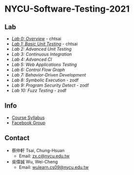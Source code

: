 # NYCU-Software-Testing-2021

## Lab
- *[Lab 0: Overview](https://docs.google.com/presentation/d/1WVK-TsvQ5f8olP7W1IuccaMFKDHiN1K8RDgCsA_h_Iw/edit?usp=sharing)* - chtsai
- *[Lab 1: Basic Unit Testing](https://docs.google.com/presentation/d/1q7dzQnb7pkvxZAGmf5MuNIDczFPW8bG-9UiUj-2PyyQ/edit?usp=sharing)* - chtsai
- *Lab 2: Advanced Unit Testing*
- *Lab 3: Continuous Integration*
- *Lab 4: Advanced CI*
- *Lab 5: Web Applications Testing*
- *Lab 6: Control Flow Graph*
- *Lab 7: Behavior-Driven Development*
- *Lab 8: Symbolic Execution* - zodf
- *Lab 9: Program Security Detect* - zodf
- *Lab 10: Fuzz Testing* - zodf



## Info
- [Course Syllabus](https://timetable.nycu.edu.tw/?r=main/crsoutline&Acy=109&Sem=2&CrsNo=5259&lang=zh-tw)
- [Facebook Group](https://www.facebook.com/groups/softwaretesting.nycu)

## Contact
- 蔡仲軒 Tsai, Chung-Hsuan
  - Email: [zx.c@nycu.edu.tw](mailto:zx.c@nycu.edu.tw)
- 吳偉誠 Wu, Wei-Cheng
  - Email: [wulearn.cs09@nycu.edu.tw](mailto:wulearn.cs09@nycu.edu.tw)
